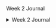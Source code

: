 Week 2 Journal
<details closed>
<summary>
Week 2 Journal
</summary>
Waiting for Input.
<br>
</details>